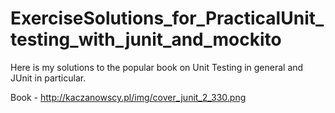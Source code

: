 # ExerciseSolutions_for_PracticalUnit_testing_with_junit_and_mockito

Here is my solutions to the popular book on Unit Testing in general and JUnit in particular.

Book - http://kaczanowscy.pl/img/cover_junit_2_330.png

